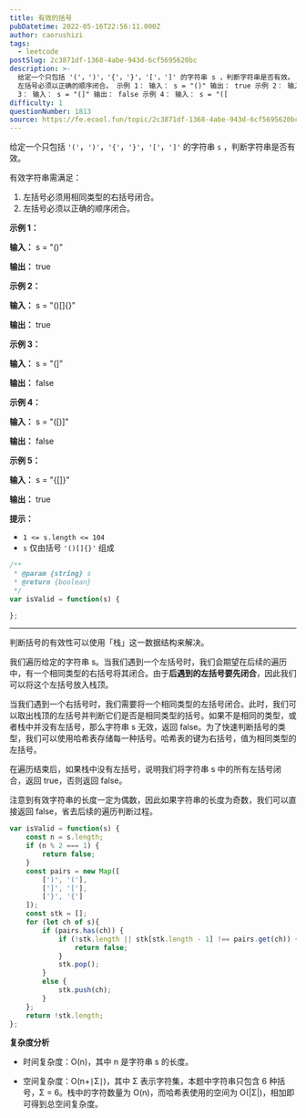 ```yaml
---
title: 有效的括号
pubDatetime: 2022-05-16T22:56:11.000Z
author: caorushizi
tags:
  - leetcode
postSlug: 2c3871df-1368-4abe-943d-6cf5695620bc
description: >-
  给定一个只包括 '('，')'，'{'，'}'，'['，']' 的字符串 s ，判断字符串是否有效。 有效字符串需满足： 左括号必须用相同类型的右括号闭合。
  左括号必须以正确的顺序闭合。 示例 1： 输入： s = "()" 输出： true 示例 2： 输入： s = "()[]{}" 输出： true 示例
  3： 输入： s = "(]" 输出： false 示例 4： 输入： s = "([
difficulty: 1
questionNumber: 1813
source: https://fe.ecool.fun/topic/2c3871df-1368-4abe-943d-6cf5695620bc
---
```


给定一个只包括 `'('`，`')'`，`'{'`，`'}'`，`'['`，`']'` 的字符串 `s` ，判断字符串是否有效。

有效字符串需满足：

1. 左括号必须用相同类型的右括号闭合。
2. 左括号必须以正确的顺序闭合。

**示例 1：**


**输入：** s = "()"

**输出：** true

**示例 2：**


**输入：** s = "()[]{}"

**输出：** true

**示例 3：**


**输入：** s = "(]"

**输出：** false

**示例 4：**


**输入：** s = "([)]"

**输出：** false

**示例 5：**


**输入：** s = "{[]}"

**输出：** true

**提示：**

* `1 <= s.length <= 104`
* `s` 仅由括号 `'()[]{}'` 组成

```js
/**
 * @param {string} s
 * @return {boolean}
 */
var isValid = function(s) {

};
```

---

判断括号的有效性可以使用「栈」这一数据结构来解决。

我们遍历给定的字符串 s。当我们遇到一个左括号时，我们会期望在后续的遍历中，有一个相同类型的右括号将其闭合。由于**后遇到的左括号要先闭合**，因此我们可以将这个左括号放入栈顶。

当我们遇到一个右括号时，我们需要将一个相同类型的左括号闭合。此时，我们可以取出栈顶的左括号并判断它们是否是相同类型的括号。如果不是相同的类型，或者栈中并没有左括号，那么字符串 s 无效，返回 false。为了快速判断括号的类型，我们可以使用哈希表存储每一种括号。哈希表的键为右括号，值为相同类型的左括号。

在遍历结束后，如果栈中没有左括号，说明我们将字符串 s 中的所有左括号闭合，返回 true，否则返回 false。

注意到有效字符串的长度一定为偶数，因此如果字符串的长度为奇数，我们可以直接返回 false，省去后续的遍历判断过程。

```JavaScript
var isValid = function(s) {
    const n = s.length;
    if (n % 2 === 1) {
        return false;
    }
    const pairs = new Map([
        [')', '('],
        [']', '['],
        ['}', '{']
    ]);
    const stk = [];
    for (let ch of s){
        if (pairs.has(ch)) {
            if (!stk.length || stk[stk.length - 1] !== pairs.get(ch)) {
                return false;
            }
            stk.pop();
        } 
        else {
            stk.push(ch);
        }
    };
    return !stk.length;
};
```

**复杂度分析**

- 时间复杂度：O(n)，其中 n 是字符串 s 的长度。

- 空间复杂度：O(n+∣Σ∣)，其中 Σ 表示字符集，本题中字符串只包含 6 种括号，Σ = 6。栈中的字符数量为 O(n)，而哈希表使用的空间为 O(|Σ|)，相加即可得到总空间复杂度。
